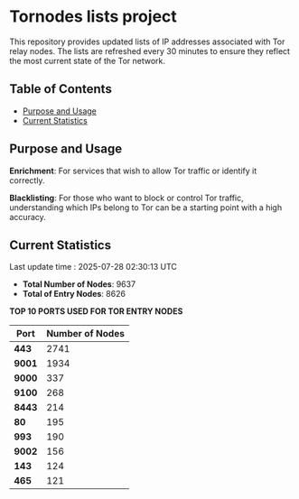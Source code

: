 # Tornodes lists project

This repository provides updated lists of IP addresses associated with Tor relay nodes. The lists are refreshed every 30 minutes to ensure they reflect the most current state of the Tor network.

## Table of Contents

- [Purpose and Usage](#purpose-and-usage)
- [Current Statistics](#current-statistics)


## Purpose and Usage

**Enrichment**: For services that wish to allow Tor traffic or identify it correctly.

**Blacklisting**: For those who want to block or control Tor traffic, understanding which IPs belong to Tor can be a starting point with a high accuracy.

## Current Statistics

Last update time : 2025-07-28 02:30:13 UTC

- **Total Number of Nodes**: 9637
- **Total of Entry Nodes**: 8626

**TOP 10 PORTS USED FOR TOR ENTRY NODES**

| **Port** | **Number of Nodes** |
|------|-----------------|
| **443**   | 2741  |
| **9001**   | 1934  |
| **9000**   | 337  |
| **9100**   | 268  |
| **8443**   | 214  |
| **80**   | 195  |
| **993**   | 190  |
| **9002**   | 156  |
| **143**   | 124  |
| **465**   | 121  |

